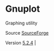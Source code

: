 # Gnuplot

Graphing utility

Source [SourceForge](https://sourceforge.net/p/gnuplot/gnuplot-main/)

Version [5.2.4](https://sourceforge.net/p/gnuplot/gnuplot-main/ci/5.2.4/tree/)                                                                |
